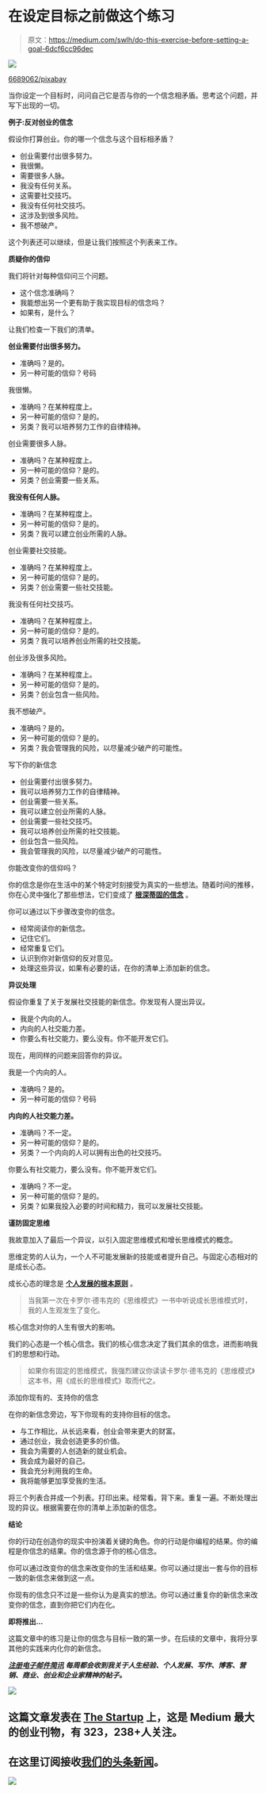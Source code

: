 # 在设定目标之前做这个练习

> 原文：<https://medium.com/swlh/do-this-exercise-before-setting-a-goal-6dcf6cc96dec>

![](img/ab3db5f99736cc368b4c35a036c805cc.png)

[6689062/pixabay](https://pixabay.com/en/background-blank-business-2846221/)

当你设定一个目标时，问问自己它是否与你的一个信念相矛盾。思考这个问题，并写下出现的一切。

**例子:反对创业的信念**

假设你打算创业。你的哪一个信念与这个目标相矛盾？

*   创业需要付出很多努力。
*   我很懒。
*   需要很多人脉。
*   我没有任何关系。
*   这需要社交技巧。
*   我没有任何社交技巧。
*   这涉及到很多风险。
*   我不想破产。

这个列表还可以继续，但是让我们按照这个列表来工作。

**质疑你的信仰**

我们将针对每种信仰问三个问题。

*   这个信念准确吗？
*   我能想出另一个更有助于我实现目标的信念吗？
*   如果有，是什么？

让我们检查一下我们的清单。

**创业需要付出很多努力。**

*   准确吗？是的。
*   另一种可能的信仰？号码

我很懒。

*   准确吗？在某种程度上。
*   另一种可能的信仰？是的。
*   另类？我可以培养努力工作的自律精神。

创业需要很多人脉。

*   准确吗？在某种程度上。
*   另一种可能的信仰？是的。
*   另类？创业需要一些关系。

**我没有任何人脉。**

*   准确吗？在某种程度上。
*   另一种可能的信仰？是的。
*   另类？我可以建立创业所需的人脉。

创业需要社交技能。

*   准确吗？在某种程度上。
*   另一种可能的信仰？是的。
*   另类？创业需要一些社交技能。

我没有任何社交技巧。

*   准确吗？在某种程度上。
*   另一种可能的信仰？是的。
*   另类？我可以培养创业所需的社交技能。

创业涉及很多风险。

*   准确吗？在某种程度上。
*   另一种可能的信仰？是的。
*   另类？创业包含一些风险。

我不想破产。

*   准确吗？是的。
*   另一种可能的信仰？是的。
*   另类？我会管理我的风险，以尽量减少破产的可能性。

写下你的新信念

*   创业需要付出很多努力。
*   我可以培养努力工作的自律精神。
*   创业需要一些关系。
*   我可以建立创业所需的人脉。
*   创业需要一些社交技巧。
*   我可以培养创业所需的社交技能。
*   创业包含一些风险。
*   我会管理我的风险，以尽量减少破产的可能性。

你能改变你的信仰吗？

你的信念是你在生活中的某个特定时刻接受为真实的一些想法。随着时间的推移，你在心灵中强化了那些想法，它们变成了 [**根深蒂固的信念**](https://ideavisionaction.com/personal-development/whats-holding-you-back-from-realizing-your-most-ambitious-goals/) 。

你可以通过以下步骤改变你的信念。

*   经常阅读你的新信念。
*   记住它们。
*   经常重复它们。
*   认识到你对新信仰的反对意见。
*   处理这些异议，如果有必要的话，在你的清单上添加新的信念。

**异议处理**

假设你重复了关于发展社交技能的新信念。你发现有人提出异议。

*   我是个内向的人。
*   内向的人社交能力差。
*   你要么有社交能力，要么没有。你不能开发它们。

现在，用同样的问题来回答你的异议。

我是一个内向的人。

*   准确吗？是的。
*   另一种可能的信仰？号码

**内向的人社交能力差。**

*   准确吗？不一定。
*   另一种可能的信仰？是的。
*   另类？一个内向的人可以拥有出色的社交技巧。

你要么有社交能力，要么没有。你不能开发它们。

*   准确吗？不一定。
*   另一种可能的信仰？是的。
*   另类？如果我投入必要的时间和精力，我可以发展社交技能。

**谨防固定思维**

我故意加入了最后一个异议，以引入固定思维模式和增长思维模式的概念。

思维定势的人认为，一个人不可能发展新的技能或者提升自己。与固定心态相对的是成长心态。

成长心态的理念是 [**个人发展的根本原则**](https://ideavisionaction.com/motivation/the-fundamental-principle-of-personal-development/) 。

> 当我第一次在卡罗尔·德韦克的《思维模式》一书中听说成长思维模式时，我的人生观发生了变化。

核心信念对你的人生有很大的影响。

我们的心态是一个核心信念。我们的核心信念决定了我们其余的信念，进而影响我们的思想和行动。

> 如果你有固定的思维模式，我强烈建议你读读卡罗尔·德韦克的《思维模式》这本书，用《成长的思维模式》取而代之。

添加你现有的、支持你的信念

在你的新信念旁边，写下你现有的支持你目标的信念。

*   与工作相比，从长远来看，创业会带来更大的财富。
*   通过创业，我会创造更多的价值。
*   我会为需要的人创造新的就业机会。
*   我会成为最好的自己。
*   我会充分利用我的生命。
*   我将能够更加享受我的生活。

将三个列表合并成一个列表。打印出来。经常看。背下来。重复一遍。不断处理出现的异议。根据需要在你的清单上添加新的信念。

**结论**

你的行动在创造你的现实中扮演着关键的角色。你的行动是你编程的结果。你的编程是你信念的结果。你的信念源于你的核心信念。

你可以通过改变你的信念来改变你的生活和结果。你可以通过提出一套与你的目标一致的新信念来做到这一点。

你现有的信念只不过是一些你认为是真实的想法。你可以通过重复你的新信念来改变你的信念，直到你把它们内在化。

**即将推出…**

这篇文章中的练习是让你的信念与目标一致的第一步。在后续的文章中，我将分享其他的实践来内化你的新信念。

[***注册电子邮件简讯***](https://ideavisionaction.com/email-newsletter/) ***每周都会收到我关于人生经验、个人发展、写作、博客、营销、商业、创业和企业家精神的帖子。***

[![](img/308a8d84fb9b2fab43d66c117fcc4bb4.png)](https://medium.com/swlh)

## 这篇文章发表在 [The Startup](https://medium.com/swlh) 上，这是 Medium 最大的创业刊物，有 323，238+人关注。

## 在这里订阅接收[我们的头条新闻](http://growthsupply.com/the-startup-newsletter/)。

[![](img/b0164736ea17a63403e660de5dedf91a.png)](https://medium.com/swlh)